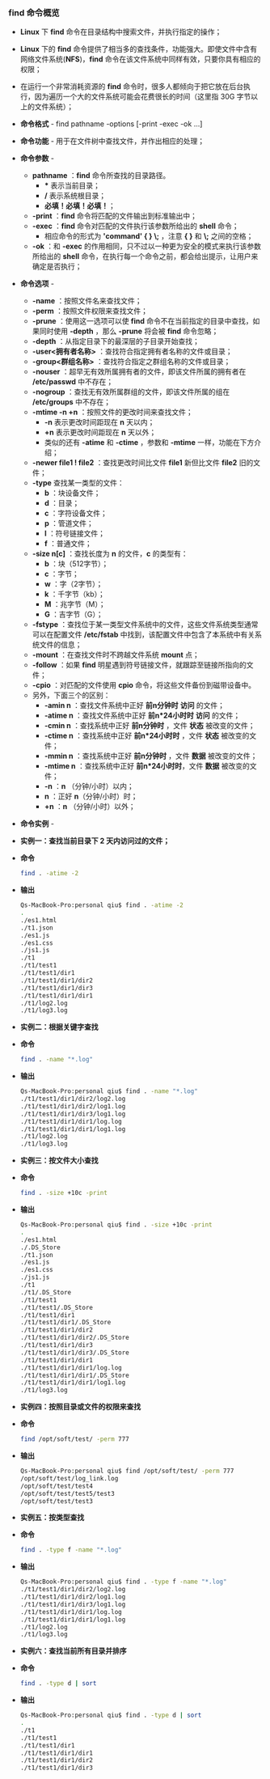 ### find 命令概览

- **Linux** 下 **find** 命令在目录结构中搜索文件，并执行指定的操作；

- **Linux** 下的 **find** 命令提供了相当多的查找条件，功能强大。即使文件中含有网络文件系统(**NFS**)，**find** 命令在该文件系统中同样有效，只要你具有相应的权限；

- 在运行一个非常消耗资源的 **find** 命令时，很多人都倾向于把它放在后台执行，因为遍历一个大的文件系统可能会花费很长的时间（这里指 30G 字节以上的文件系统）；

- **命令格式** - find pathname -options [-print -exec -ok ...]

- **命令功能** - 用于在文件树中查找文件，并作出相应的处理；

- **命令参数** - 
  - **pathname** ：**find** 命令所查找的目录路径。
    - **\*** 表示当前目录；
    - **/** 表示系统根目录；
    - **必填！必填！必填！**；
  - **-print** ：**find** 命令将匹配的文件输出到标准输出中；
  - **-exec** ：**find** 命令对匹配的文件执行该参数所给出的 **shell** 命令；
    - 相应命令的形式为 **'command' { } \\;** ，注意 **{ }** 和 **\\;** 之间的空格；
  - **-ok** ：和 **-exec** 的作用相同，只不过以一种更为安全的模式来执行该参数所给出的 **shell** 命令，在执行每一个命令之前，都会给出提示，让用户来确定是否执行；
  
- **命令选项** - 
  - **-name** ：按照文件名来查找文件；
  - **-perm** ：按照文件权限来查找文件；
  - **-prune** ：使用这一选项可以使 **find** 命令不在当前指定的目录中查找，如果同时使用 **-depth** ，那么 **-prune** 将会被 **find** 命令忽略；
  - **-depth** ：从指定目录下的最深层的子目录开始查找；
  - **-user\<拥有者名称\>** ：查找符合指定拥有者名称的文件或目录；
  - **-group\<群组名称\>** ：查找符合指定之群组名称的文件或目录；
  - **-nouser** ：超早无有效所属拥有者的文件，即该文件所属的拥有者在 **/etc/passwd** 中不存在；
  - **-nogroup** ：查找无有效所属群组的文件，即该文件所属的组在 **/etc/groups** 中不存在；
  - **-mtime -n +n** ：按照文件的更改时间来查找文件；
    - **-n** 表示更改时间距现在 **n** 天以内；
    - **+n** 表示更改时间距现在 **n** 天以外；
    - 类似的还有 **-atime** 和 **-ctime** ，参数和 **-mtime** 一样，功能在下方介绍；
  - **-newer file1 ! file2** ：查找更改时间比文件 **file1** 新但比文件 **file2** 旧的文件；
  - **-type** 查找某一类型的文件：
    - **b** ：块设备文件；
    - **d** ：目录；
    - **c** ：字符设备文件；
    - **p** ：管道文件；
    - **l** ：符号链接文件；
    - **f** ：普通文件；
  - **-size n[c]** ：查找长度为 **n** 的文件，**c** 的类型有：
    - **b** ：块（512字节）；
    - **c** ：字节；
    - **w** ：字（2字节）；
    - **k** ：千字节（kb）；
    - **M** ：兆字节（M）；
    - **G** ：吉字节（G）；
  - **-fstype** ：查找位于某一类型文件系统中的文件，这些文件系统类型通常可以在配置文件 **/etc/fstab** 中找到，该配置文件中包含了本系统中有关系统文件的信息；
  - **-mount** ：在查找文件时不跨越文件系统 **mount** 点；
  - **-follow** ：如果 **find** 明星遇到符号链接文件，就跟踪至链接所指向的文件；
  - **-cpio** ：对匹配的文件使用 **cpio** 命令，将这些文件备份到磁带设备中。
  - 另外，下面三个的区别：
    - **-amin n** ：查找文件系统中正好 **前n分钟时** **访问** 的文件；
    - **-atime n** ：查找文件系统中正好 **前n*24小时时** **访问** 的文件；
    - **-cmin n** ：查找系统中正好 **前n分钟时** ，文件 **状态** 被改变的文件；
    - **-ctime n** ：查找系统中正好 **前n*24小时时** ，文件 **状态** 被改变的文件；
    - **-mmin n** ：查找系统中正好 **前n分钟时** ，文件 **数据** 被改变的文件；
    - **-mtime n** ：查找系统中正好 **前n*24小时时**，文件 **数据** 被改变的文件；
    - **-n** ：**n** （分钟/小时）以内；
    - **n** ：正好 **n**（分钟/小时）时；
    - **+n** ：**n** （分钟/小时）以外； 
  
- **命令实例** - 

- **实例一：查找当前目录下 2 天内访问过的文件；**

- **命令**

  ```bash
  find . -atime -2
  ```

- **输出**

  ```bash
  Qs-MacBook-Pro:personal qiu$ find . -atime -2
  .
  ./es1.html
  ./t1.json
  ./es1.js
  ./es1.css
  ./js1.js
  ./t1
  ./t1/test1
  ./t1/test1/dir1
  ./t1/test1/dir1/dir2
  ./t1/test1/dir1/dir3
  ./t1/test1/dir1/dir1
  ./t1/log2.log
  ./t1/log3.log
  ```

- **实例二：根据关键字查找**

- **命令**

  ```bash
  find . -name "*.log"
  ```

- **输出**

  ```bash
  Qs-MacBook-Pro:personal qiu$ find . -name "*.log"
  ./t1/test1/dir1/dir2/log2.log
  ./t1/test1/dir1/dir2/log1.log
  ./t1/test1/dir1/dir3/log1.log
  ./t1/test1/dir1/dir1/log.log
  ./t1/test1/dir1/dir1/log1.log
  ./t1/log2.log
  ./t1/log3.log
  ```

- **实例三：按文件大小查找**

- **命令**

  ```bash
  find . -size +10c -print
  ```

- **输出**

  ```bash
  Qs-MacBook-Pro:personal qiu$ find . -size +10c -print
  .
  ./es1.html
  ./.DS_Store
  ./t1.json
  ./es1.js
  ./es1.css
  ./js1.js
  ./t1
  ./t1/.DS_Store
  ./t1/test1
  ./t1/test1/.DS_Store
  ./t1/test1/dir1
  ./t1/test1/dir1/.DS_Store
  ./t1/test1/dir1/dir2
  ./t1/test1/dir1/dir2/.DS_Store
  ./t1/test1/dir1/dir3
  ./t1/test1/dir1/dir3/.DS_Store
  ./t1/test1/dir1/dir1
  ./t1/test1/dir1/dir1/log.log
  ./t1/test1/dir1/dir1/.DS_Store
  ./t1/test1/dir1/dir1/log1.log
  ./t1/log3.log
  ```

- **实例四：按照目录或文件的权限来查找**

- **命令**

  ```bash
  find /opt/soft/test/ -perm 777
  ```

- **输出**

  ```bash
  Qs-MacBook-Pro:personal qiu$ find /opt/soft/test/ -perm 777
  /opt/soft/test/log_link.log
  /opt/soft/test/test4
  /opt/soft/test/test5/test3
  /opt/soft/test/test3
  ```

- **实例五：按类型查找**

- **命令**

  ```bash
  find . -type f -name "*.log"
  ```

- **输出**

  ```bash
  Qs-MacBook-Pro:personal qiu$ find . -type f -name "*.log"
  ./t1/test1/dir1/dir2/log2.log
  ./t1/test1/dir1/dir2/log1.log
  ./t1/test1/dir1/dir3/log1.log
  ./t1/test1/dir1/dir1/log.log
  ./t1/test1/dir1/dir1/log1.log
  ./t1/log2.log
  ./t1/log3.log
  
  ```

- **实例六：查找当前所有目录并排序**

- **命令**

  ```bash
  find . -type d | sort
  ```

- **输出**

  ```bash
  Qs-MacBook-Pro:personal qiu$ find . -type d | sort
  .
  ./t1
  ./t1/test1
  ./t1/test1/dir1
  ./t1/test1/dir1/dir1
  ./t1/test1/dir1/dir2
  ./t1/test1/dir1/dir3
  
  ```

  